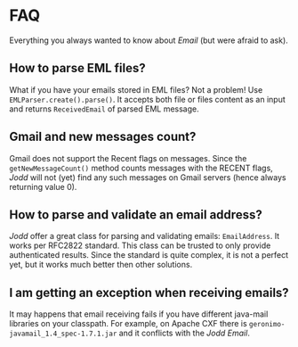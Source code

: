 # FAQ

Everything you always wanted to know about *Email* (but were afraid to ask).


## How to parse EML files?

What if you have your emails stored in EML files? Not a problem! Use
`EMLParser.create().parse()`. It accepts both file or files content as an input and
returns `ReceivedEmail` of parsed EML message.


## Gmail and new messages count?

Gmail does not support the Recent flags on messages. Since the
`getNewMessageCount()` method counts messages with the RECENT flags, *Jodd*
will not (yet) find any such messages on Gmail servers
(hence always returning value 0).


## How to parse and validate an email address?

*Jodd* offer a great class for parsing and validating emails: `EmailAddress`.
It works per RFC2822 standard. This class can be trusted to only
provide authenticated results. Since the standard is quite complex,
it is not a perfect yet, but it works much better then other solutions.


## I am getting an exception when receiving emails?

It may happens that email receiving fails if you have different java-mail libraries on your classpath.
For example, on Apache CXF there is `geronimo-javamail_1.4_spec-1.7.1.jar` and it conflicts
with the *Jodd* *Email*.

